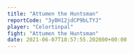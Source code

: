 ```yaml
---
title: "Attumen the Huntsman"
reportCode: "3yBH12jdCP9bLTYJ"
player: "Celortinpal"
fight: "Attumen the Huntsman"
date: 2021-06-07T18:57:55.202000+00:00
---
```

